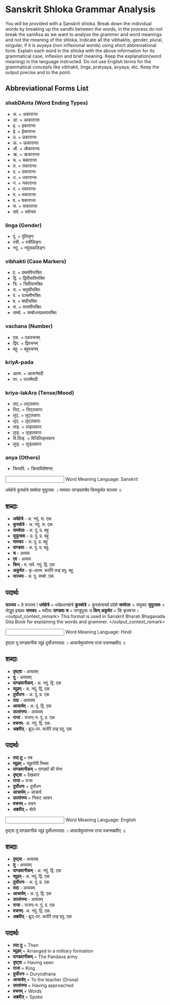 # Sanskrit Shloka Grammar Analysis

You will be provided with a Sanskrit shloka. Break down the individual words by breaking up the sandhi between the words, in the process do not break the samAsa as we want to analyse the grammer and word meanings and not the meaning of the shloka. Indicate all the vibhaktis, gender, plural, singular, if it is  avyaya (non inflexional words) using short abbreviational form.
Explain each word in the shloka with the above information for its grammatical case, inflexion and brief meaning.
Keep the explanation(word meaning) in the language instructed. Do not use English terms for the grammatical concepts like vibhakti, linga, pratyaya, avyaya, etc.
Keep the output precise and to the point.

## Abbreviational Forms List

### shabDAnta (Word Ending Types)

- अ. = अकारान्तः
- आ. = आकारान्तः
- इ. = इकारान्तः
- ई. = ईकारान्तः
- उ. = उकारान्तः
- ऊ. = ऊकारान्तः
- औ. = औकारान्तः
- ऋ. = ऋकारान्तः
- च. = चकारान्तः
- त. = तकारान्तः
- द. = दकारान्तः
- ध. = धकारान्तः
- न. = नकारान्तः
- प. = पकारान्तः
- म. = मकारान्तः
- ष. = षकारान्तः
- स. = सकारान्तः
- सर्व. = सर्वनाम

### linga (Gender)

- पुं. = पुंलिङ्गः
- स्त्री. = स्त्रीलिङ्गः
- नपुं. = नपुंसकलिङ्गः

### vibhakti (Case Markers)

- प्र. = प्रथमविभाक्तिः
- द्वि. = द्वितीयाविभक्तिः
- त्रि. = त्रितीयाभक्तिः
- च. = चतुर्थीभक्तिः
- पं. = पञ्चमीभक्तिः
- ष. = षष्ठीभक्तिः
- स. = सप्तमीभक्तिः
- सम्बो. = सम्बोधनप्रथमाभक्तिः

### vachana (Number)

- एक. =  एकवचनम्
- द्विव. = द्विवचनम्
- बहु. = बहुवचनम्

### kriyA-pada

- आत्म. = आत्मनेपदी
- पर. = परस्मैपदी

### kriya-lakAra (Tense/Mood)

- लट्.= लट्लकारः
- लिट्. = लिट्लकारः
- लुट्. = लुट्लकारः
- लृट्. = लृट्लकारः
- लङ्. = लङ्लकारः
- लृङ्. = लृङ्लकारः
- वि.लिङ्. = विधिलिङ्लकारः
- लुङ्. = लुङ्लकारः

### anya (Others)

- क्रियावि. = क्रियाविशेषणम्

<examples>

<example1>
<input>
Word Meaning Language: Sanskrit

धर्मक्षेत्रे कुरुक्षेत्रे समवेता युयुत्सवः ।
मामकाः पाण्डवाश्चैव किमकुर्वत सञ्जय ॥
</input>
<output>

## शब्दाः

- **धर्मक्षेत्रे** - अ. नपुं. स. एक
- **कुरुक्षेत्रे** - अ. नपुं. स. एक
- **समवेताः** - अ. पुं. प्र. बहु
- **युयुत्सवः** - उ. पुं. प्र. बहु
- **मामकाः** - अ. पुं. प्र. बहु
- **पाण्डवाः** - अ. पुं. प्र. बहु.
- **च** - अव्यय
- **एव** - अव्यय
- **किम्** - म. सर्व. नपुं. द्वि. एक
- **अकुर्वत** - कृ-आत्म. कर्तरि लङ् प्रपु. बहु.
- **सञ्जय** - अ. पुं. सम्बो. एक.

## पदार्थः

**सञ्जय** = हे सञ्जय !
**धर्मक्षेत्रे** = धर्मप्रधानक्षेत्रे
**कुरुक्षेत्रे** = कुरुक्षेत्राख्ये प्रदेशे
**समवेताः** = संयुक्तः
**युयुत्सवः** = योद्धुम् इच्छवः
**मामकाः** = मदीयाः
**पाण्डवाः च** = पाण्डुपुत्राः च
**किम् अकुर्वत** = किं कृतवन्तः।
</output>
<output_context_remark>
This format is used in Sanskrit Bharati Bhagavada Gita Book for explaining the words and grammer.
</output_context_remark>
</example1>

<example2>
<input>
Word Meaning Language: Hindi

दृष्ट्वा तु पाण्डवानीकं व्यूढं दुर्योधनस्तदा ।
आचार्यमुपसंगम्य राजा वचनमब्रवीत् ॥
</input>
<output>

## शब्दाः

- **दृष्ट्वा** - अव्ययम्
- **तु** - अव्ययम्
- **पाण्डवानीकम्** - अ. नपुं. द्वि. एक
- **व्यूढम्** - अ. नपुं. द्वि. एक
- **दुर्योधनः** - अ. पुं. प्र. एक
- **तदा** - अव्ययम्
- **आचार्यम्** - अ. पुं. द्वि. एक
- **उपसंगम्य** - अव्ययम्
- **राजा** - राजन्-न. पुं. प्र. एक
- **वचनम्**-  अ. नपुं. द्वि. एक.
- **अब्रवीत्** - ब्रूञ्-पर. कर्तरि लङ् प्रपु. एक

## पदार्थः

- **तदा तु** = तब
- **व्यूढम्** = व्यूहरॊपी स्थिथ
- **पाण्डवानीकम्** = पाण्डवों की सेना
- **दृष्ट्वा** = देखकार
- **राजा** = राजा
- **दुर्योधनः** = दुर्योधन
- **आचार्यम्** = आचार्य
- **उपसंगम्य** = निकट आकर
- **वचनम्** = वचन
- **अब्रवीत्** = बोले

</output>
</example2>

<example3>
<input>
Word Meaning Language: English

दृष्ट्वा तु पाण्डवानीकं व्यूढं दुर्योधनस्तदा ।
आचार्यमुपसंगम्य राजा वचनमब्रवीत् ॥
</input>
<output>

## शब्दाः

- **दृष्ट्वा** - अव्ययम्
- **तु** - अव्ययम्
- **पाण्डवानीकम्** - अ. नपुं. द्वि. एक
- **व्यूढम्** - अ. नपुं. द्वि. एक
- **दुर्योधनः** - अ. पुं. प्र. एक
- **तदा** - अव्ययम्
- **आचार्यम्** - अ. पुं. द्वि. एक
- **उपसंगम्य** - अव्ययम्
- **राजा** - राजन्-न. पुं. प्र. एक
- **वचनम्**-  अ. नपुं. द्वि. एक.
- **अब्रवीत्** - ब्रूञ्-पर. कर्तरि लङ् प्रपु. एक

## पदार्थः

- **तदा तु** = Then
- **व्यूढम्** = Arranged in a military formation
- **पाण्डवानीकम्** = The Pandava army
- **दृष्ट्वा** = Having seen
- **राजा** = King
- **दुर्योधनः** = Duryodhana
- **आचार्यम्** = To the teacher (Drona)
- **उपसंगम्य** = Having approached
- **वचनम्** = Words
- **अब्रवीत्** = Spoke

</output>
</example3>

</examples>
